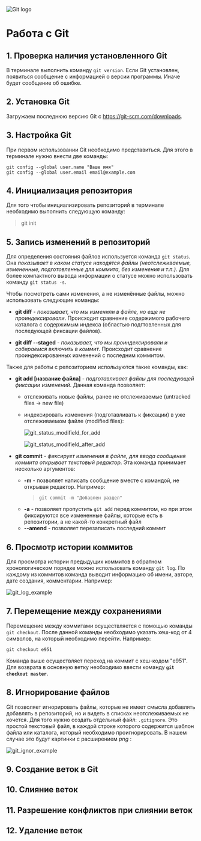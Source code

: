 ![Git logo](Git_logo.png)

# Работа с Git

## 1. Проверка наличия установленного Git

В терминале выполнить команду `git version`.
Если Git установлен, появиться сообщение с информацией о версии программы. Иначе будет сообщение об ошибке.

## 2. Установка Git

Загружаем последнюю версию Git с https://git-scm.com/downloads.

## 3. Настройка Git

При первом использовании Git необходимо представиться. Для этого в терминале нужно внести две команды:
```
git config --global user.name "Ваше имя"
git config --global user.email email@example.com
```

## 4. Инициализация репозитория
Для того чтобы инициализировать репозиторий в терминале необходимо выполнить следующую команду:
>git init

## 5. Запись изменений в репозиторий

Для определения состояния файлов используется команда `git status`. Она *показывает в каком статусе находятся файлы (неотслеживаемые, измененные, подготовленные для коммита, без изменения и т.п.)*. Для более компактного вывода информации о статусе можно использовать команду `git status -s`.

Чтобы посмотреть сами изменения, а не изменённые файлы, можно использовать следующие команды:

* __git diff__ - *показывает, что мы изменили в файле, но еще не проиндексировали*. Происходит сравнение содержимого рабочего каталога с содержимым индекса (областью подгтовленных для последующей фиксации файлов).

* __git diff --staged__ - *показывает, что мы проиндексировали и собираемся включить в коммит*. Происходит сравнение проиндексированных изменений с последним коммитом.

Также для работы с репозиторием используются такие команды, как:
* __git add [название файла]__ - *подготавливает файлы для последующей фиксации изменений*. Данная команда позволяет: 
    * отслеживать новые файлы, ранее не отслеживаемые (untracked files -> new file)
    * индексировать изменения (подготавливать к фиксации) в уже отслеживаемом файле (modified files):

        ![git_status_modifield_for_add](git_status_modifield_for_add.PNG)

        ![git_status_modifield_after_add](git_status_modifield_after_add.PNG)

* __git commit__ - *фиксирует изменения в файле, для ввода сообщения коммита открывает текстовый редактор*. Эта команда принимает несколько аргументов:
    * __-m__ - позволяет написать сообщение вместе с командой, не открывая редактор. Например:
        > `git commit -m "Добавлен раздел"`
    *  __-a__ - позволяет пропустить `git add` перед коммитом, но при этом фиксируются все измененные файлы, которые есть в репозитории, а не какой-то конкретный файл
    * __--amend__ - позволяет перезаписать последний коммит

## 6. Просмотр истории коммитов

Для просмотра истории предыдущих коммитов в обратном хронологическом порядке можно использовать команду `git log`. По каждому из коммитов команда выводит информацию об имени, авторе, дате создания, комментарии. Например:

![git_log_example](git_log_image.PNG)

## 7. Перемещение между сохранениями

Перемещение между коммитами осуществляется с помощью команды `git checkout`.  После данной команды необходимо указать хеш-код от 4 символов, на который необходимо перейти. Например:
 ```
 git checkout e951
 ```
  Команда выше осуществляет переход на коммит с хеш-кодом "e951". Для возврата в основную ветку необходимо ввести команду **`git checkout master`**.

  ## 8. Игнорирование файлов
  
Git позволяет игнорировать файлы, которые не имеет смысла добавлять добавлять в репозиторий, но и видеть в списках неотслеживаемых не хочется. Для того нужно создать отдельный файл: `.gitignore`. Это простой текстовый файл, в каждой строке которого содержится шаблон файла или каталога, который необходимо проигнорировать.
В нашем случае это будут картинки с расширением *png* :

![git_ignor_example](git_ignor_example.PNG)

## 9. Создание веток в Git

## 10. Слияние веток

## 11. Разрешение конфликтов при слиянии веток

## 12. Удаление веток
